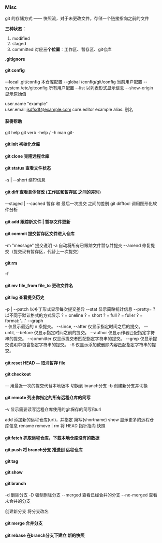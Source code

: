 ### Misc
git 的存储方式 —— 快照流，对于未更改文件，存储一个链接指向之前的文件

**三种状态**：
1. modified
2. staged
3. committed
对应**三个位置**：工作区、暂存区、git仓库

**.gitignore**


#### git config
--local     .git/config             本仓库配置
--global    /config/git/config      当前用户配置
--system    /etc/gitconfig          所有用户配置
--list      以列表形式显示信息
--show-origin   显示原始值

user.name    "example"  
user.email  jsdfsdf@example.com
core.editor     example
alias.<new> <old>                   别名

#### 获得帮助
git help <verb>
git verb -help / -h
man git-<verb>

#### git init                       初始化仓库
#### git clone <url> <newRepoName>  克隆远程仓库
#### git status                     查看文件状态
-s | --short                        缩短信息
#### git diff                       查看具体修改 (工作区和暂存区 之间的差别)
--staged | --cached                 暂存 和 最后一次提交 之间的差别
git difftool        调用图形化软件分析
#### git add <file>                 跟踪新文件 | 暂存文件更新
#### git commit                     提交暂存区文件进入仓库
-m "message"                        提交说明
-a                                  自动将所有已跟踪文件暂存并提交
--amend                             修复提交（提交现有暂存区，代替上一次提交）
#### git rm
-f 
#### git mv file_from file_to       更改文件名
#### git log                        查看提交历史
-p | --patch                        以补丁形式显示每次提交差异
--stat                              显示简略统计信息
--pretty= ?                         以不同于默认格式的方式显示
? = oneline
? = short
? = full
? = fuller
? = format:"..."
--graph             
-<n>                                仅显示最近的 n 条提交。
--since, --after                    仅显示指定时间之后的提交。
--until, --before                   仅显示指定时间之前的提交。
--author                            仅显示作者匹配指定字符串的提交。
--committer                         仅显示提交者匹配指定字符串的提交。
--grep                              仅显示提交说明中包含指定字符串的提交。
-S                                  仅显示添加或删除内容匹配指定字符串的提交。
#### git reset  HEAD -- <file>         取消暂存 file
#### git checkout
-- <file>                           用最近一次的提交代替本地版本
<branch>                            切换到 branch分支
-b <newBranchName>                  创建新分支并切换
#### git remote                     列出你指定的所有远程仓库的简写
-v                                  显示需要读写远程仓库使用的git保存的简写和url

add <shortname> <url>               添加新的远程仓库(url)，并指定 简写(shortname)
show <remote>                       显示更多的远程仓库信息
rename <oldName> <newName>
remove <remote> | rm <remote>
<snapshot>                          将 HEAD 指针指向 快照

#### git fetch <remote>             抓取远程仓库，下载本地仓库没有的数据
#### git push <remote> <branch>     将 branch分支 推送到 远程仓库
#### git tag
#### git show 

#### git branch
-d <branchname>                     删除分支
-D <branchName>                     强制删除分支
--merged                            查看已经合并的分支
--no-merged                         查看未合并的分支

<branchName>                        创建新分支
<brch1> <brch2>                     将分支改名

#### git merge                      合并分支
#### git rebase <branch>            在branch分支下建立 新的快照